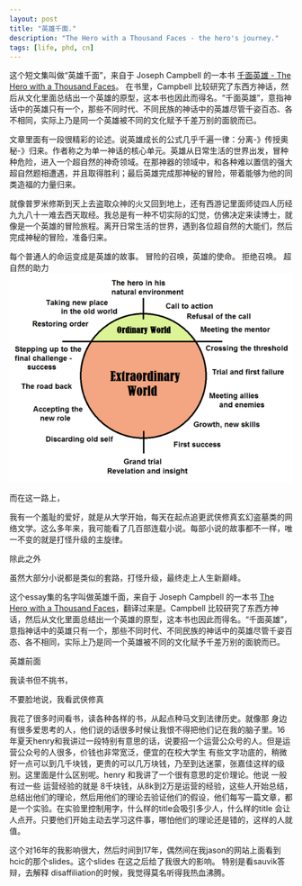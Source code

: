 ```yaml
---
layout: post
title: "英雄千面."
description: "The Hero with a Thousand Faces - the hero's journey."
tags: [life, phd, cn]
---
```



这个短文集叫做“英雄千面”，来自于 Joseph Campbell 的一本书 [千面英雄 - The Hero with a Thousand Faces](https://www.amazon.com/Thousand-Faces-Collected-Joseph-Campbell/dp/1577315936/)。 
在书里，Campbell 比较研究了东西方神话，然后从文化里面总结出一个英雄的原型，这本书也因此而得名。“千面英雄”，意指神话中的英雄只有一个，那些不同时代、不同民族的神话中的英雄尽管千姿百态、各不相同，实际上乃是同一个英雄被不同的文化赋予千差万别的面貌而已。

文章里面有一段很精彩的论述。说英雄成长的公式几乎千遍一律：分离-》传授奥秘-》归来。作者称之为单一神话的核心单元。英雄从日常生活的世界出发，冒种种危险，进入一个超自然的神奇领域。在那神器的领域中，和各种难以置信的强大超自然题相遭遇，并且取得胜利；最后英雄完成那神秘的冒险，带着能够为他的同类造福的力量归来。

就像普罗米修斯到天上去盗取众神的火又回到地上，还有西游记里面师徒四人历经九九八十一难去西天取经。我总是有一种不切实际的幻觉，仿佛决定来读博士，就像是一个英雄的冒险旅程。离开日常生活的世界，遇到各位超自然的大能们，然后完成神秘的冒险，准备归来。


每个普通人的命运变成是英雄的故事。
冒险的召唤，英雄的使命。
拒绝召唤。
超自然的助力
<img src="/resources/the_hero_journey.png" alt="hero journey"/> 

而在这一路上，




我有一个羞耻的爱好，就是从大学开始，每天在起点追更武侠修真玄幻盗墓类的网络文学。这么多年来，我可能看了几百部连载小说。每部小说的故事都不一样，唯一不变的就是打怪升级的主旋律。


除此之外

虽然大部分小说都是类似的套路，打怪升级，最终走上人生新巅峰。

这个essay集的名字叫做英雄千面，来自于 Joseph Campbell 的一本书 [The Hero with a Thousand Faces](https://www.amazon.com/Thousand-Faces-Collected-Joseph-Campbell/dp/1577315936/)，翻译过来是。Campbell 比较研究了东西方神话，然后从文化里面总结出一个英雄的原型，这本书也因此而得名。“千面英雄”，意指神话中的英雄只有一个，那些不同时代、不同民族的神话中的英雄尽管千姿百态、各不相同，实际上乃是同一个英雄被不同的文化赋予千差万别的面貌而已。



英雄前面


我读书但不挑书，

不要脸地说，我看武侠修真

我花了很多时间看书，读各种各样的书，从起点种马文到法律历史。就像那
身边有很多爱思考的人，他们说的话很多时候让我恨不得把他们记在我的脑子里。16年夏天henry和我讲过一段特别有意思的话，说要招一个运营公众号的人。但是运营公众号的人很多，价钱也非常宽泛，便宜的在校大学生 有些文字功底的，稍微好一点可以到几千块钱，更贵的可以几万块钱，乃至到达迷蒙，张嘉佳这样的级别。这里面是什么区别呢。henry 和我讲了一个很有意思的定价理论。他说 一般有过一些 运营经验的就是 8千块钱，从8k到2万是运营的经验，这些人开始总结，总结出他们的理论，然后用他们的理论去验证他们的假设，他们每写一篇文章，都是一个实验。在实验里控制用字，什么样的title会吸引多少人，什么样的title 会让人点开。只要他们开始主动去学习这件事，哪怕他们的理论还是错的，这样的人就值。

这个对16年的我影响很大，然后时间到17年，偶然间在我jason的网站上面看到hcic的那个slides。这个slides 在这之后给了我很大的影响。
特别是看sauvik答辩，去解释 disaffiliation的时候，我觉得莫名听得我热血沸腾。